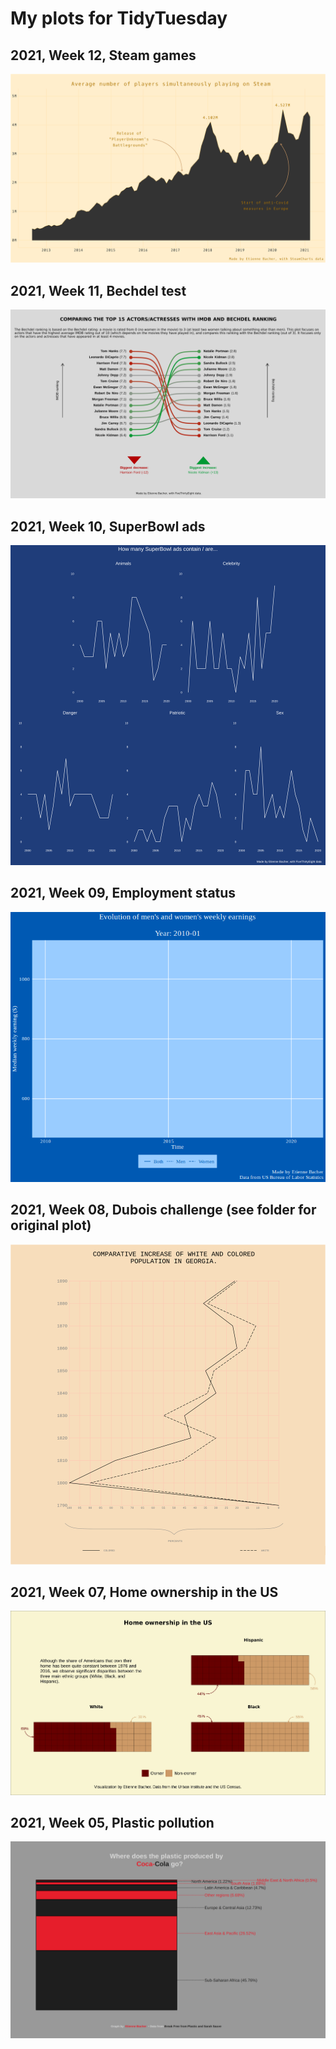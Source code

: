 # My plots for TidyTuesday


## 2021, Week 12, Steam games

![](R/2021/W12-steam-games/steam-games.png)

## 2021, Week 11, Bechdel test

![](R/2021/W11-bechdel-test/bechdel-test.png)

## 2021, Week 10, SuperBowl ads

![](R/2021/W10-superbowl-ads/superbowl-ads.png)

## 2021, Week 09, Employment status

![](R/2021/W09-employed-status/employed_status.gif)

## 2021, Week 08, Dubois challenge (see folder for original plot)

![](R/2021/W08-Dubois-challenge/dubois-challenge-georgia.png)

## 2021, Week 07, Home ownership in the US

![](R/2021/W07-wealth-income/home-ownership.png)

## 2021, Week 05, Plastic pollution

![](R/2021/W05-plastic-pollution/coca_plastic.png)

